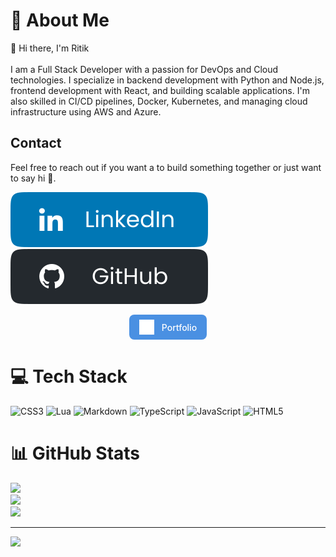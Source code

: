 # 💫 About Me

👋 Hi there, I'm Ritik<br><br>I am a Full Stack Developer with a passion for DevOps and Cloud technologies. I specialize in backend development with Python and Node.js, frontend development with React, and building scalable applications. I'm also skilled in CI/CD pipelines, Docker, Kubernetes, and managing cloud infrastructure using AWS and Azure.

## Contact

Feel free to reach out if you want a to build something together or just want to say hi 👋.

[![LinkedIn Icon](./assets/icons/linkedin.svg)](https://linkedin.com/in/ritikdoijod) &nbsp;&nbsp;
[![GitHub](./assets/icons/github.svg)](https://github.com/ritikdoijod)

<div align="center" style="display: flex; justify-content: center; gap: 20px;">
  <a href="https://ritikdoijod.netlify.app" target="_blank" style="text-decoration: none; display: inline-block; background: #4a90e2; padding: 8px 16px; border-radius: 8px;">
    <img src="./assets/icons/globe.svg" alt="Portfolio" width="24" height="24" style="vertical-align: middle; margin-right: 8px"/>
    <span style="color: white; font-weight: 500; vertical-align: middle;">Portfolio</span>
  </a>
</div>

# 💻 Tech Stack

![CSS3](https://img.shields.io/badge/css3-%231572B6.svg?style=for-the-badge&logo=css3&logoColor=white) ![Lua](https://img.shields.io/badge/lua-%232C2D72.svg?style=for-the-badge&logo=lua&logoColor=white) ![Markdown](https://img.shields.io/badge/markdown-%23000000.svg?style=for-the-badge&logo=markdown&logoColor=white) ![TypeScript](https://img.shields.io/badge/typescript-%23007ACC.svg?style=for-the-badge&logo=typescript&logoColor=white) ![JavaScript](https://img.shields.io/badge/javascript-%23323330.svg?style=for-the-badge&logo=javascript&logoColor=%23F7DF1E) ![HTML5](https://img.shields.io/badge/html5-%23E34F26.svg?style=for-the-badge&logo=html5&logoColor=white)

# 📊 GitHub Stats

![](https://github-readme-stats.vercel.app/api?username=ritikdoijod&theme=github_dark&hide_border=false&include_all_commits=true&count_private=true)<br/>
![](https://github-readme-streak-stats.herokuapp.com/?user=ritikdoijod&theme=github_dark&hide_border=false)<br/>
![](https://github-readme-stats.vercel.app/api/top-langs/?username=ritikdoijod&theme=github_dark&hide_border=false&include_all_commits=true&count_private=true&layout=compact)

---
[![](https://visitcount.itsvg.in/api?id=ritikdoijod&icon=2&color=0)](https://visitcount.itsvg.in)

<!-- Proudly created with GPRM ( https://gprm.itsvg.in ) -->
